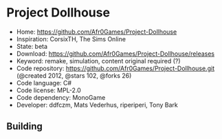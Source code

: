 # Project Dollhouse

- Home: https://github.com/Afr0Games/Project-Dollhouse
- Inspiration: CorsixTH, The Sims Online
- State: beta
- Download: https://github.com/Afr0Games/Project-Dollhouse/releases
- Keyword: remake, simulation, content original required (?)
- Code repository: https://github.com/Afr0Games/Project-Dollhouse.git (@created 2012, @stars 102, @forks 26)
- Code language: C#
- Code license: MPL-2.0
- Code dependency: MonoGame
- Developer: ddfczm, Mats Vederhus, riperiperi, Tony Bark

## Building
